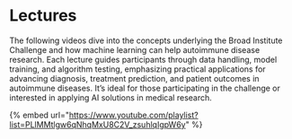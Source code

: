 # Lectures

The following videos dive into the concepts underlying the Broad Institute Challenge and how machine learning can help autoimmune disease research. Each lecture guides participants through data handling, model training, and algorithm testing, emphasizing practical applications for advancing diagnosis, treatment prediction, and patient outcomes in autoimmune diseases. It’s ideal for those participating in the challenge or interested in applying AI solutions in medical research.

{% embed url="https://www.youtube.com/playlist?list=PLlMMtlgw6qNhqMxU8C2V_zsuhlqIgpW6y" %}
